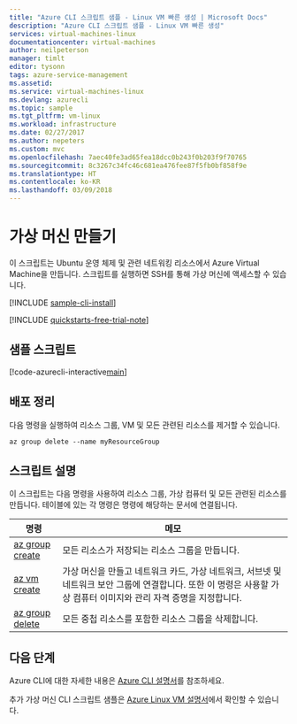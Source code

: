 ```yaml
---
title: "Azure CLI 스크립트 샘플 - Linux VM 빠른 생성 | Microsoft Docs"
description: "Azure CLI 스크립트 샘플 - Linux VM 빠른 생성"
services: virtual-machines-linux
documentationcenter: virtual-machines
author: neilpeterson
manager: timlt
editor: tysonn
tags: azure-service-management
ms.assetid: 
ms.service: virtual-machines-linux
ms.devlang: azurecli
ms.topic: sample
ms.tgt_pltfrm: vm-linux
ms.workload: infrastructure
ms.date: 02/27/2017
ms.author: nepeters
ms.custom: mvc
ms.openlocfilehash: 7aec40fe3ad65fea18dcc0b243f0b203f9f70765
ms.sourcegitcommit: 8c3267c34fc46c681ea476fee87f5fb0bf858f9e
ms.translationtype: HT
ms.contentlocale: ko-KR
ms.lasthandoff: 03/09/2018
---
```

# <a name="create-a-virtual-machine"></a>가상 머신 만들기

이 스크립트는 Ubuntu 운영 체제 및 관련 네트워킹 리소스에서 Azure Virtual Machine을 만듭니다. 스크립트를 실행하면 SSH를 통해 가상 머신에 액세스할 수 있습니다.

[!INCLUDE [sample-cli-install](../../../includes/sample-cli-install.md)]

[!INCLUDE [quickstarts-free-trial-note](../../../includes/quickstarts-free-trial-note.md)]

## <a name="sample-script"></a>샘플 스크립트

[!code-azurecli-interactive[main](../../../cli_scripts/virtual-machine/create-vm-quick/create-vm-quick.sh "Quick Create VM")]

## <a name="clean-up-deployment"></a>배포 정리 

다음 명령을 실행하여 리소스 그룹, VM 및 모든 관련된 리소스를 제거할 수 있습니다.

```azurecli-interactive 
az group delete --name myResourceGroup
```

## <a name="script-explanation"></a>스크립트 설명

이 스크립트는 다음 명령을 사용하여 리소스 그룹, 가상 컴퓨터 및 모든 관련된 리소스를 만듭니다. 테이블에 있는 각 명령은 명령에 해당하는 문서에 연결됩니다.

| 명령 | 메모 |
|---|---|
| [az group create](https://docs.microsoft.com/cli/azure/group#az_group_create) | 모든 리소스가 저장되는 리소스 그룹을 만듭니다. |
| [az vm create](https://docs.microsoft.com/cli/azure/vm#az_vm_create) | 가상 머신을 만들고 네트워크 카드, 가상 네트워크, 서브넷 및 네트워크 보안 그룹에 연결합니다. 또한 이 명령은 사용할 가상 컴퓨터 이미지와 관리 자격 증명을 지정합니다.  |
| [az group delete](https://docs.microsoft.com/cli/azure/vm/extension#az_vm_extension_set) | 모든 중첩 리소스를 포함한 리소스 그룹을 삭제합니다. |

## <a name="next-steps"></a>다음 단계

Azure CLI에 대한 자세한 내용은 [Azure CLI 설명서](https://docs.microsoft.com/cli/azure)를 참조하세요.

추가 가상 머신 CLI 스크립트 샘플은 [Azure Linux VM 설명서](../linux/cli-samples.md?toc=%2fazure%2fvirtual-machines%2flinux%2ftoc.json)에서 확인할 수 있습니다.
